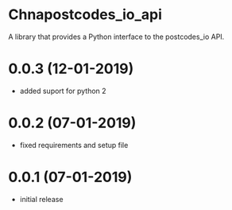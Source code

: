 # Chnapostcodes_io_api
A library that provides a Python interface to the postcodes_io API.

# 0.0.3 (12-01-2019)
 * added suport for python 2

# 0.0.2 (07-01-2019)
 * fixed requirements and setup file

# 0.0.1 (07-01-2019)
 * initial release
